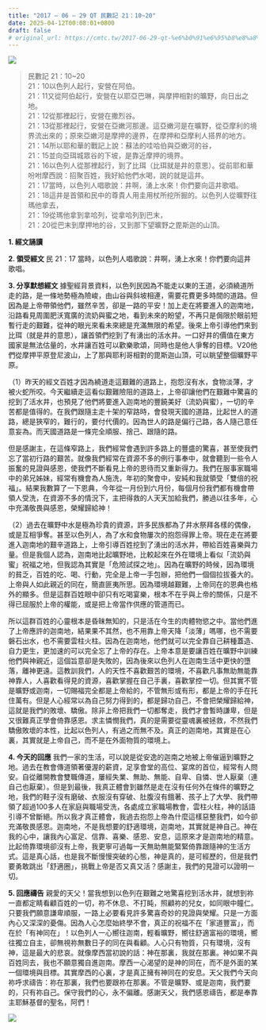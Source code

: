```yaml
---
title: "2017 – 06 – 29 QT 民數記 21：10~20"
date: 2025-04-12T00:08:01+0800
draft: false
# original_url: https://cmtc.tw/2017-06-29-qt-%e6%b0%91%e6%95%b8%e8%a8%98-21%ef%bc%9a1020
---
```


![](/images/qt.jpg)
> 民數記 21：10\~20  
> 21：10以色列人起行，安營在阿伯。  
> 21：11又從阿伯起行，安營在以耶亞巴琳，與摩押相對的曠野，向日出之地。  
> 21：12從那裡起行，安營在撒烈谷。  
> 21：13從那裡起行，安營在亞嫩河那邊。這亞嫩河是在曠野，從亞摩利的境界流出來的；原來亞嫩河是摩押的邊界，在摩押和亞摩利人搭界的地方。  
> 21：14所以耶和華的戰記上說：蘇法的哇哈伯與亞嫩河的谷，  
> 21：15並向亞珥城眾谷的下坡，是靠近摩押的境界。  
> 21：16以色列人從那裡起行，到了比珥（比珥就是井的意思）。從前耶和華吩咐摩西說：招聚百姓，我好給他們水喝，說的就是這井。  
> 21：17當時，以色列人唱歌說：井啊，湧上水來！你們要向這井歌唱。  
> 21：18這井是首領和民中的尊貴人用圭用杖所挖所掘的。以色列人從曠野往瑪他拿去，  
> 21：19從瑪他拿到拿哈列，從拿哈列到巴末，  
> 21：20從巴末到摩押地的谷，又到那下望曠野之毘斯迦的山頂。

**1. 經文誦讀**

**2. 領受經文**
民 21：17 當時，以色列人唱歌說：井啊，湧上水來！你們要向這井歌唱。

**3. 分享默想經文**
據聖經背景資料，以色列民因為不能走以東的王道，必須繞道所走的路，是一條地勢極為險峻，由山谷與斜坡相連，需要花費更多時間的道路。但因為是上帝帶領他們，雖然辛苦，卻是一路的平安！加上走在將要進入的迦南地，沿路看見周圍肥沃寬廣的流奶與蜜之地，看到未來的盼望，不再只是侷限於眼前短暫行走的艱難，從神的眼光來看未來總是充滿無限的希望。後來上帝引導他們來到比珥（就是井的意思），讓首領們挖到了有湧出的活水井。一口好井的價值在東方國家是無法估量的，水井讓百姓可以歡樂歌頌，同時也是他人爭奪的目標。V20他們從摩押平原登尼波山，上了那與耶利哥相對的毘斯迦山頂，可以眺望整個曠野平原。

（1）昨天的經文百姓才因為繞道走這艱難的道路上，抱怨沒有水，食物淡薄，才被火蛇所咬。今天繼續走這看似艱難險阻的道路上，上帝卻讓他們在艱難中驚喜的挖到了活水井，也預見了他們將要進入迦南地的豐饒美好（流奶與蜜），一切的辛苦都是值得的。在我們跟隨主走十架的窄路時，會發現天國的道路，比起世人的道路，總是狹窄的，難行的，要付代價的。因為世人的路是偏行己路，各人隨己意任意妄為。而天國道路是一條完全順服、捨己、跟隨的路。

但是感謝主，在這條窄路上，我們經常會遇到許多路上的豐盛的驚喜，甚至使我們忘了當初行路的艱苦。就像我們經常在資源不多的例行事奉中，就會聽到一些令人振奮的見證與感恩，使我們不斷看見上帝的恩待而又重新得力。我們在服事家職場中的弟兄姊妹，經常有機會為人施洗，年初的聚會中，安純和我就領受「雙倍的祝福」。結果我數算了一下恩典，今年從一月份到六月份，每個月份我們都有機會帶領人受洗，在資源不多的情況下，主把得救的人天天加給我們，勝過以往多年，心中充滿敬畏與感恩，榮耀歸給神！

（2）過去在曠野中水是極為珍貴的資源，許多民族都為了井水祭拜各樣的偶像，或是互相爭奪。甚至以色列人，為了水和食物屢次的抱怨得罪上帝。現在走在將要進入迦南地的艱辛道路上，上帝引導百姓挖到了湧出的活水井，帶給百姓喜樂與力量。但是我個人認為，迦南地比起曠野地，比較起來在外在環境上看似「流奶與蜜」祝福之地，但我認為其實是「危險試探之地」。因為在曠野的時候，因為環境的貧乏，百姓的吃、喝、行動，完全是上帝一手包辦，把他們一個個拉拔養大的。上帝與人如此親近的同在，簡直匪夷所思。因為環境越艱難，上帝同在的恩典也格外的顯多。但是這群百姓眼中卻只有吃喝宴樂，根本不在乎與上帝的關係，只是不得已屈服於上帝的權能，或是把上帝當作供應的管道而已。

所以這群百姓的心靈根本是昏昧無知的，只是活在今生的肉體物慾之中。當他們進了上帝應許的迦南地，結果果不其然，也不用靠上帝天降「淡薄」嗎哪，也不需要磐石出水，也不需要雲柱火柱。因為在迦南地，他們就可以完全靠自己耕種蓋造、自力更生，更加速的可以完全忘了上帝的存在。上帝本意是要讓百姓在曠野中訓練他們與神親近，這個旨意卻是失敗的，因為後來以色列人在迦南生活中更快的墮落，離神更遠。這教訓我們，人的天性不喜歡艱苦的環境，不喜歡凡事無助無能靠神靠人，人喜歡看得見的資源，喜歡掌握在自己手裏，喜歡掌控一切。但其實不管是曠野或迦南，一切賜福完全都是上帝給的，不管無形或有形，都是上帝的手在托住萬有。但是人心經常以為自己努力得到的，都是歸功自己，不會把榮耀歸給神，這就是我們的敗壞、驕傲。除非上帝把我們一切都奪走，我們才會暫時謙卑，但是又很難真正學會倚靠感恩。求主憐憫我們，真的是需要從靈魂裏被拯救，不然我們驕傲敗壞的本性，比起以色列人，有過之而無不及。真正的迦南地，其實是在心裏，其實就是上帝自己，而不是在外面物質的環境上。

**4. 今天的回應**
我們一家的生活，可以說是從安逸的迦南之地被上帝催逼到曠野之地。過去在教會傳道領著優渥的薪資，足享會堂的高位、宴席的首位，經常有人問安。自從離開教會雙職傳道，屢經失業、無助、無能、自卑、自憐、世人厭棄（連自己也厭棄）。但是到最後，我真正體會到雖然是走在沒有任何外在條件的曠野之地，我們的鞋子沒有磨破、衣服沒有穿破、肚腹沒有餓著、孩子上了大學、我們帶領了超過100多人在家庭與職場受洗，各處成立家職場教會，雲柱火柱，神的話語引導不曾斷絕。所以我才真正體會，我過去抱怨上帝為什麼這樣惡整我們，如今卻充滿敬畏感恩。迦南地，不是我想要的舒適環境，迦南地，其實就是神自己。神在我的心中，讓我內心富足、信靠、喜樂、感恩、安息，這原來才是迦南地的精意。比起倚靠環境卻沒有上帝，我更寧可過每一天無助無能緊緊倚靠跟隨神的生活方式。這是真心話，也是我不斷慢慢突破的心態，神是真的，是可經歷的，但是我們要勇敢跳出「舒適圈」，挑戰上帝是否又真又活？感謝主，我們的見證可以證明一切。

**5. 回應禱告**
親愛的天父！當我想到以色列在艱難之地驚喜挖到活水井，就想到祢一直都定睛看顧百姓的一切，祢不休息、不打盹，照顧祢的兒女，如同眼中瞳仁。只要我們願意謙卑順服，一路上必要看見許多驚喜奇妙的見證與榮耀。只是一方面內心又深深的憂傷。因為人心怎麼始終學不會，真正的祝福不在「家道豐富」，而在於「有神同在」！以色列人一心嚮往迦南，輕看曠野，嚮往舒適富裕的環境，嚮往獨立自主，卻無視祢無數日子的同在與看顧。人心只有物質，只有環境，沒有神，這是最大的悲哀。就像摩西當初說的話：神在那裏，我就在那裏。神如果不與百姓同去，我也不願意獨自進迦南。摩西一心渴望的是神的同在，而不是外面的某一個環境與目標。其實摩西的心裏，才是真正擁有神同在的安息。天父我們今天向祢呼求禱告：祢在那裏，我們也要跟祢在那裏。不管是曠野、或是迦南，我們要的，只有祢自己。保守我們的心，永不偏離。感謝天父，我們感恩禱告，都是奉靠主耶穌基督的聖名，阿們！

![](/images/2.gif)
